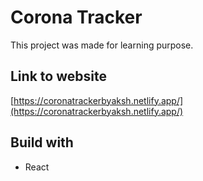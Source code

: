 # Corona Tracker
  This project was made for learning purpose.
  
## Link to website
  [https://coronatrackerbyaksh.netlify.app/](https://coronatrackerbyaksh.netlify.app/)
  
## Build with
- React
